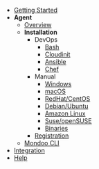 - [Getting Started](../../get-started/)
- **Agent**
  - [Overview](../#the-mondoo-agent)
  - **Installation**
    - DevOps
      - [Bash](bash.md)
      - [Cloudinit](cloudinit.md)
      - [Ansible](ansible.md)
      - [Chef](chef.md)
    - Manual
      - [Windows](windows.md)
      - [macOS](macos.md)
      - [RedHat/CentOS](redhat.md)
      - [Debian/Ubuntu](ubuntu.md)
      - [Amazon Linux](amazonlinux.md)
      - [Suse/openSUSE](suse.md)
      - [Binaries](binaries.md)
    - [Registration](registration.md)
  - [Mondoo CLI](../cli/)
- [Integration](../../integration/)
- [Help](../../help)
